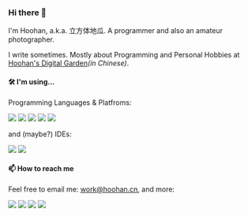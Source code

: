 ### Hi there 👋

I'm Hoohan, a.k.a. 立方体地瓜. A programmer and also an amateur photographer.

I write sometimes. Mostly about Programming and Personal Hobbies at [Hoohan's Digital Garden](https://hoohan.cn)_(in Chinese)_.

<!--
**Hoohan/Hoohan** is a ✨ _special_ ✨ repository because its `README.md` (this file) appears on your GitHub profile.

Here are some ideas to get you started:

- 🔭 I’m currently working on ...
- 🌱 I’m currently learning ...
- 👯 I’m looking to collaborate on ...
- 🤔 I’m looking for help with ...
- 💬 Ask me about ...
- 📫 How to reach me: ...
- 😄 Pronouns: ...
- ⚡ Fun fact: ...
-->

#### 🛠️ I'm using...

Programming Languages & Platfroms:

[![](https://img.shields.io/badge/-C-1781b5?style=flat&logo=c&logoColor=white)](https://www.gnu.org/software/gnu-c-manual/gnu-c-manual.html)
[![](https://img.shields.io/badge/-C%2B%2B-1781b5?style=flat&logo=cplusplus&logoColor=white)](https://en.cppreference.com)
[![](https://img.shields.io/badge/-Lua-1781b5?style=flat&logo=lua&logoColor=white)](http://www.lua.org/)
[![](https://img.shields.io/badge/-Windows-1781b5?style=flat&logo=windows11&logoColor=white)](https://windows.com)
[![](https://img.shields.io/badge/-Linux%20--%20Arch%20Linux%20%26%20Fedora-1781b5?style=flat&logo=linux&logoColor=white)](https://www.linux.org/)
<!-- [![](https://img.shields.io/badge/-Arch%20Linux-1781b5?style=flat&logo=archlinux&logoColor=white)](https://archlinux.org) -->
<!-- [![](https://img.shields.io/badge/-Fedora-1781b5?style=flat&logo=fedora&logoColor=white)](https://www.fedoraproject.org) -->

and (maybe?) IDEs:

[![](https://img.shields.io/badge/-vscode-1781b5?style=flat&logo=visualstudiocode&logoColor=white)](https://code.visualstudio.com)
[![](https://img.shields.io/badge/-neovim-1781b5?style=flat&logo=neovim&logoColor=white)](https://neovim.io/)

#### 📫 How to reach me

Feel free to email me: <work@hoohan.cn>, and more:

[![](https://img.shields.io/badge/Github-Hoohan-FFFFFF?style=flat&logo=github&logoColor=white)](https://github.com/Hoohan)
[![](https://img.shields.io/badge/Gitee-Hoohan-d90013?style=flat&logo=gitee&logoColor=white)](https://gitee.com/Hoohan)
[![](https://img.shields.io/badge/Bilibili-立方体地瓜-FFC0CB?style=flat&logo=bilibili&logoColor=white)](https://space.bilibili.com/3248507)
[![](https://img.shields.io/badge/微信公众号-立方体地瓜-2aae67?style=flat&logo=wechat&logoColor=white)](https://weixin.qq.com)
